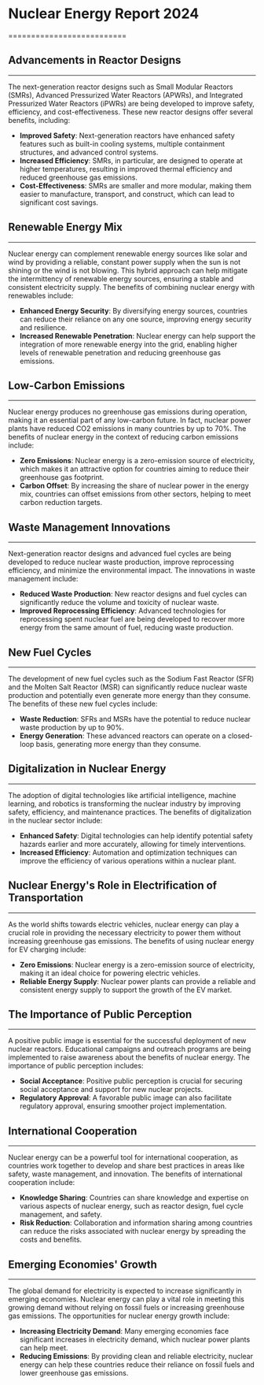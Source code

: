 # Nuclear Energy Report 2024
==========================

## Advancements in Reactor Designs
-----------------------------------

The next-generation reactor designs such as Small Modular Reactors (SMRs), Advanced Pressurized Water Reactors (APWRs), and Integrated Pressurized Water Reactors (iPWRs) are being developed to improve safety, efficiency, and cost-effectiveness. These new reactor designs offer several benefits, including:

*   **Improved Safety**: Next-generation reactors have enhanced safety features such as built-in cooling systems, multiple containment structures, and advanced control systems.
*   **Increased Efficiency**: SMRs, in particular, are designed to operate at higher temperatures, resulting in improved thermal efficiency and reduced greenhouse gas emissions.
*   **Cost-Effectiveness**: SMRs are smaller and more modular, making them easier to manufacture, transport, and construct, which can lead to significant cost savings.

## Renewable Energy Mix
------------------------

Nuclear energy can complement renewable energy sources like solar and wind by providing a reliable, constant power supply when the sun is not shining or the wind is not blowing. This hybrid approach can help mitigate the intermittency of renewable energy sources, ensuring a stable and consistent electricity supply. The benefits of combining nuclear energy with renewables include:

*   **Enhanced Energy Security**: By diversifying energy sources, countries can reduce their reliance on any one source, improving energy security and resilience.
*   **Increased Renewable Penetration**: Nuclear energy can help support the integration of more renewable energy into the grid, enabling higher levels of renewable penetration and reducing greenhouse gas emissions.

## Low-Carbon Emissions
----------------------

Nuclear energy produces no greenhouse gas emissions during operation, making it an essential part of any low-carbon future. In fact, nuclear power plants have reduced CO2 emissions in many countries by up to 70%. The benefits of nuclear energy in the context of reducing carbon emissions include:

*   **Zero Emissions**: Nuclear energy is a zero-emission source of electricity, which makes it an attractive option for countries aiming to reduce their greenhouse gas footprint.
*   **Carbon Offset**: By increasing the share of nuclear power in the energy mix, countries can offset emissions from other sectors, helping to meet carbon reduction targets.

## Waste Management Innovations
-------------------------------

Next-generation reactor designs and advanced fuel cycles are being developed to reduce nuclear waste production, improve reprocessing efficiency, and minimize the environmental impact. The innovations in waste management include:

*   **Reduced Waste Production**: New reactor designs and fuel cycles can significantly reduce the volume and toxicity of nuclear waste.
*   **Improved Reprocessing Efficiency**: Advanced technologies for reprocessing spent nuclear fuel are being developed to recover more energy from the same amount of fuel, reducing waste production.

## New Fuel Cycles
-------------------

The development of new fuel cycles such as the Sodium Fast Reactor (SFR) and the Molten Salt Reactor (MSR) can significantly reduce nuclear waste production and potentially even generate more energy than they consume. The benefits of these new fuel cycles include:

*   **Waste Reduction**: SFRs and MSRs have the potential to reduce nuclear waste production by up to 90%.
*   **Energy Generation**: These advanced reactors can operate on a closed-loop basis, generating more energy than they consume.

## Digitalization in Nuclear Energy
---------------------------------

The adoption of digital technologies like artificial intelligence, machine learning, and robotics is transforming the nuclear industry by improving safety, efficiency, and maintenance practices. The benefits of digitalization in the nuclear sector include:

*   **Enhanced Safety**: Digital technologies can help identify potential safety hazards earlier and more accurately, allowing for timely interventions.
*   **Increased Efficiency**: Automation and optimization techniques can improve the efficiency of various operations within a nuclear plant.

## Nuclear Energy's Role in Electrification of Transportation
--------------------------------------------------------

As the world shifts towards electric vehicles, nuclear energy can play a crucial role in providing the necessary electricity to power them without increasing greenhouse gas emissions. The benefits of using nuclear energy for EV charging include:

*   **Zero Emissions**: Nuclear energy is a zero-emission source of electricity, making it an ideal choice for powering electric vehicles.
*   **Reliable Energy Supply**: Nuclear power plants can provide a reliable and consistent energy supply to support the growth of the EV market.

## The Importance of Public Perception
-------------------------------------

A positive public image is essential for the successful deployment of new nuclear reactors. Educational campaigns and outreach programs are being implemented to raise awareness about the benefits of nuclear energy. The importance of public perception includes:

*   **Social Acceptance**: Positive public perception is crucial for securing social acceptance and support for new nuclear projects.
*   **Regulatory Approval**: A favorable public image can also facilitate regulatory approval, ensuring smoother project implementation.

## International Cooperation
---------------------------

Nuclear energy can be a powerful tool for international cooperation, as countries work together to develop and share best practices in areas like safety, waste management, and innovation. The benefits of international cooperation include:

*   **Knowledge Sharing**: Countries can share knowledge and expertise on various aspects of nuclear energy, such as reactor design, fuel cycle management, and safety.
*   **Risk Reduction**: Collaboration and information sharing among countries can reduce the risks associated with nuclear energy by spreading the costs and benefits.

## Emerging Economies' Growth
-------------------------------

The global demand for electricity is expected to increase significantly in emerging economies. Nuclear energy can play a vital role in meeting this growing demand without relying on fossil fuels or increasing greenhouse gas emissions. The opportunities for nuclear energy growth include:

*   **Increasing Electricity Demand**: Many emerging economies face significant increases in electricity demand, which nuclear power plants can help meet.
*   **Reducing Emissions**: By providing clean and reliable electricity, nuclear energy can help these countries reduce their reliance on fossil fuels and lower greenhouse gas emissions.
